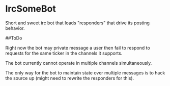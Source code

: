 # IrcSomeBot
Short and sweet irc bot that loads "responders" that drive its posting behavior.

##ToDo

Right now the bot may private message a user then fail to respond to requests for the same ticker in the channels it supports.

The bot currently cannot operate in multiple channels simultaneously.

The only way for the bot to maintain state over multiple messages is to hack the source up (might need to rewrite the responders for this).